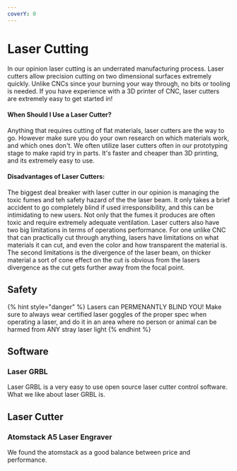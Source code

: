 ```yaml
---
coverY: 0
---
```


# Laser Cutting

In our opinion laser cutting is an underrated manufacturing process. Laser cutters allow precision cutting on two dimensional surfaces extremely quickly. Unlike CNCs since your burning your way through, no bits or tooling is needed. If you have experience with a 3D printer of CNC, laser cutters are extremely easy to get started in!

#### When Should I Use  a Laser Cutter?

Anything that requires cutting of flat materials, laser cutters are the way to go. However make sure you do your own research on which materials work, and which ones don't. We often utilize laser cutters often in our prototyping stage to make rapid try in parts. It's faster and cheaper than 3D printing, and its extremely easy to use.&#x20;

#### Disadvantages of Laser Cutters:

The biggest deal breaker with laser cutter in our opinion is managing the toxic fumes and teh safety hazard of the the laser beam. It only takes a brief accident to go completely blind if used irresponsibility, and this can be intimidating to new users. Not only that the fumes it produces are often toxic and require extremely adequate ventilation. Laser cutters also have two big limitations in terms of operations performance. For one unlike CNC that can practically cut through anything, lasers have limitations on what materials it can cut, and even the color and how transparent the material is. The second limitations is the divergence of the laser beam, on thicker material a sort of cone effect on the cut is obvious from the lasers divergence as the cut gets further away from the focal point.&#x20;

## Safety

{% hint style="danger" %}
Lasers can PERMENANTLY BLIND YOU! Make sure to always wear certified laser goggles of the proper spec when operating a laser, and do it in an area where no person or animal can be harmed from ANY stray laser light
{% endhint %}



## Software

### Laser GRBL

Laser GRBL is a very easy to use open source laser cutter control software. What we like about laser GRBL is.

## Laser Cutter

### Atomstack A5 Laser Engraver

We found the atomstack as a good balance between price and performance.&#x20;

